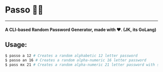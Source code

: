 # Passo 🔑🛂

---

#### A CLI-based Random Password Generator, made with ❤. (JK, its GoLang)

## Usage:
```bash
$ passo a 12 # Creates a random alphabetic 12 letter password
$ passo an 16 # Creates a random alpha-numeric 16 letter password
$ pass mx 21 # Creates a random alpha-numeric 21 letter password with special characters
```
